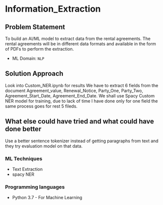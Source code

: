 # Information_Extraction

## Problem Statement

To build an Al/ML model to extract data from the rental agreements.
The rental agreements will be in different data formats and available in
the form of PDFs to perform the extraction.

* ML Domain: `NLP`

## Solution Approach

Look into Custom_NER.ipynb for results
We have to extract 6 fields from the document Agreement_value, Renewal_Notice, Party_One, Party_Two, Agreement_Start_Date, Agreement_End_Date.
We shall use Spacy Custom NER model for training, due to lack of time I have done only for one field the same process goes for rest 5 fileds. 


## What else could have tried and what could have done better
Use a better sentence tokenizer instead of getting paragraphs from text and they try evaluation model on that data.



### ML Techniques
* Text Extraction
* spacy NER

### Programming languages

* Python 3.7 - For Machine Learning



